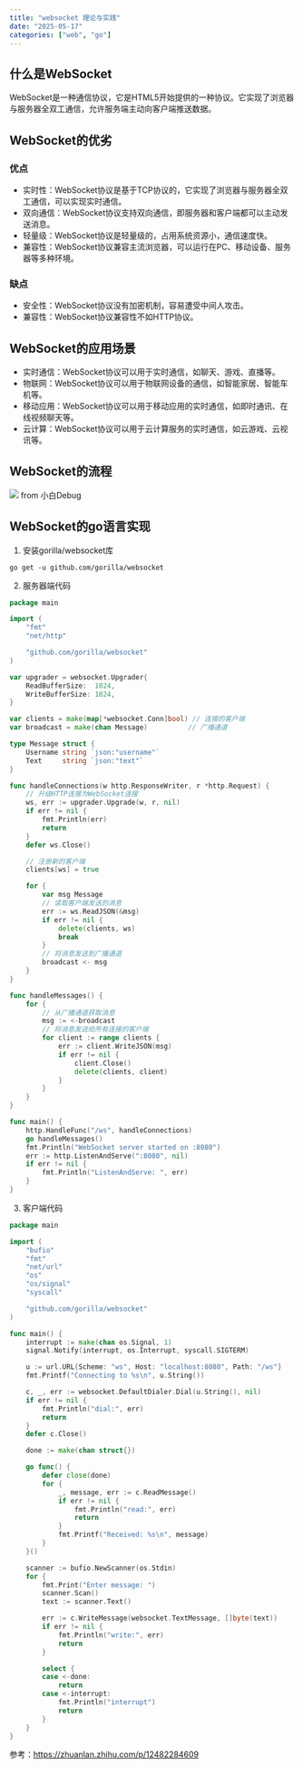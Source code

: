 ```yaml
---
title: "websocket 理论与实践"
date: "2025-05-17"
categories: ["web", "go"]
---
```


## 什么是WebSocket
WebSocket是一种通信协议，它是HTML5开始提供的一种协议。它实现了浏览器与服务器全双工通信，允许服务端主动向客户端推送数据。

## WebSocket的优劣
### 优点
- 实时性：WebSocket协议是基于TCP协议的，它实现了浏览器与服务器全双工通信，可以实现实时通信。
- 双向通信：WebSocket协议支持双向通信，即服务器和客户端都可以主动发送消息。
- 轻量级：WebSocket协议是轻量级的，占用系统资源小，通信速度快。
- 兼容性：WebSocket协议兼容主流浏览器，可以运行在PC、移动设备、服务器等多种环境。
### 缺点
- 安全性：WebSocket协议没有加密机制，容易遭受中间人攻击。
- 兼容性：WebSocket协议兼容性不如HTTP协议。

## WebSocket的应用场景
- 实时通信：WebSocket协议可以用于实时通信，如聊天、游戏、直播等。
- 物联网：WebSocket协议可以用于物联网设备的通信，如智能家居、智能车机等。
- 移动应用：WebSocket协议可以用于移动应用的实时通信，如即时通讯、在线视频聊天等。
- 云计算：WebSocket协议可以用于云计算服务的实时通信，如云游戏、云视讯等。

## WebSocket的流程
<img src="../static/websocket.png" style="max-width: 800px;"/>
from 小白Debug


## WebSocket的go语言实现
1. 安装gorilla/websocket库
```
go get -u github.com/gorilla/websocket
```
2. 服务器端代码
```go
package main

import (
    "fmt"
    "net/http"

    "github.com/gorilla/websocket"
)

var upgrader = websocket.Upgrader{
    ReadBufferSize:  1024,
    WriteBufferSize: 1024,
}

var clients = make(map[*websocket.Conn]bool) // 连接的客户端
var broadcast = make(chan Message)          // 广播通道

type Message struct {
    Username string `json:"username"`
    Text     string `json:"text"`
}

func handleConnections(w http.ResponseWriter, r *http.Request) {
    // 升级HTTP连接为WebSocket连接
    ws, err := upgrader.Upgrade(w, r, nil)
    if err != nil {
        fmt.Println(err)
        return
    }
    defer ws.Close()

    // 注册新的客户端
    clients[ws] = true

    for {
        var msg Message
        // 读取客户端发送的消息
        err := ws.ReadJSON(&msg)
        if err != nil {
            delete(clients, ws)
            break
        }
        // 将消息发送到广播通道
        broadcast <- msg
    }
}

func handleMessages() {
    for {
        // 从广播通道获取消息
        msg := <-broadcast
        // 将消息发送给所有连接的客户端
        for client := range clients {
            err := client.WriteJSON(msg)
            if err != nil {
                client.Close()
                delete(clients, client)
            }
        }
    }
}

func main() {
    http.HandleFunc("/ws", handleConnections)
    go handleMessages()
    fmt.Println("WebSocket server started on :8080")
    err := http.ListenAndServe(":8080", nil)
    if err != nil {
        fmt.Println("ListenAndServe: ", err)
    }
}
```
3. 客户端代码
```go
package main

import (
    "bufio"
    "fmt"
    "net/url"
    "os"
    "os/signal"
    "syscall"

    "github.com/gorilla/websocket"
)

func main() {
    interrupt := make(chan os.Signal, 1)
    signal.Notify(interrupt, os.Interrupt, syscall.SIGTERM)

    u := url.URL{Scheme: "ws", Host: "localhost:8080", Path: "/ws"}
    fmt.Printf("Connecting to %s\n", u.String())

    c, _, err := websocket.DefaultDialer.Dial(u.String(), nil)
    if err != nil {
        fmt.Println("dial:", err)
        return
    }
    defer c.Close()

    done := make(chan struct{})

    go func() {
        defer close(done)
        for {
            _, message, err := c.ReadMessage()
            if err != nil {
                fmt.Println("read:", err)
                return
            }
            fmt.Printf("Received: %s\n", message)
        }
    }()

    scanner := bufio.NewScanner(os.Stdin)
    for {
        fmt.Print("Enter message: ")
        scanner.Scan()
        text := scanner.Text()

        err := c.WriteMessage(websocket.TextMessage, []byte(text))
        if err != nil {
            fmt.Println("write:", err)
            return
        }

        select {
        case <-done:
            return
        case <-interrupt:
            fmt.Println("interrupt")
            return
        }
    }
}
```

参考：<https://zhuanlan.zhihu.com/p/12482284609>




